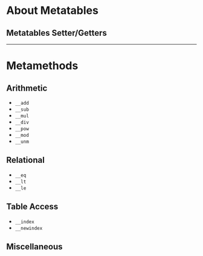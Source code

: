 # About Metatables
## Metatables Setter/Getters

***

# Metamethods

## Arithmetic

- `__add`
- `__sub`
- `__mul`
- `__div`
- `__pow`
- `__mod`
- `__unm`

## Relational

- `__eq`
- `__lt`
- `__le`

## Table Access

- `__index`
- `__newindex`

## Miscellaneous

- `__metatable`
- `__tostring`

***

# Raw Functions